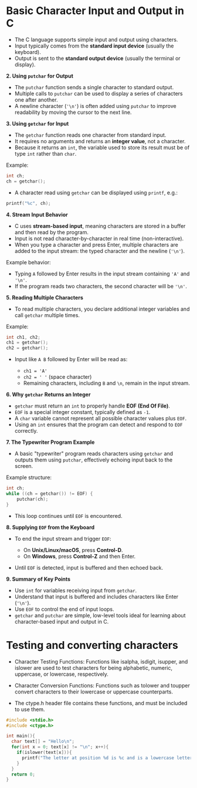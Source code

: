 
# **Basic Character Input and Output in C**

* The C language supports simple input and output using characters.
* Input typically comes from the **standard input device** (usually the keyboard).
* Output is sent to the **standard output device** (usually the terminal or display).

**2. Using `putchar` for Output**

* The `putchar` function sends a single character to standard output.
* Multiple calls to `putchar` can be used to display a series of characters one after another.
* A newline character (`'\n'`) is often added using `putchar` to improve readability by moving the cursor to the next line.

**3. Using `getchar` for Input**

* The `getchar` function reads one character from standard input.
* It requires no arguments and returns an **integer value**, not a character.
* Because it returns an `int`, the variable used to store its result must be of type `int` rather than `char`.

Example:

```c
int ch;
ch = getchar();
```

* A character read using `getchar` can be displayed using `printf`, e.g.:

```c
printf("%c", ch);
```

**4. Stream Input Behavior**

* C uses **stream-based input**, meaning characters are stored in a buffer and then read by the program.
* Input is not read character-by-character in real time (non-interactive).
* When you type a character and press Enter, multiple characters are added to the input stream: the typed character and the newline (`'\n'`).

Example behavior:

* Typing `A` followed by Enter results in the input stream containing `'A'` and `'\n'`.
* If the program reads two characters, the second character will be `'\n'`.

**5. Reading Multiple Characters**

* To read multiple characters, you declare additional integer variables and call `getchar` multiple times.

Example:

```c
int ch1, ch2;
ch1 = getchar();
ch2 = getchar();
```

* Input like `A B` followed by Enter will be read as:

  * `ch1 = 'A'`
  * `ch2 = ' '` (space character)
  * Remaining characters, including `B` and `\n`, remain in the input stream.

**6. Why `getchar` Returns an Integer**

* `getchar` must return an `int` to properly handle **EOF (End Of File)**.
* `EOF` is a special integer constant, typically defined as `-1`.
* A `char` variable cannot represent all possible character values plus `EOF`.
* Using an `int` ensures that the program can detect and respond to `EOF` correctly.

**7. The Typewriter Program Example**

* A basic "typewriter" program reads characters using `getchar` and outputs them using `putchar`, effectively echoing input back to the screen.

Example structure:

```c
int ch;
while ((ch = getchar()) != EOF) {
    putchar(ch);
}
```

* This loop continues until `EOF` is encountered.

**8. Supplying `EOF` from the Keyboard**

* To end the input stream and trigger `EOF`:

  * On **Unix/Linux/macOS**, press **Control-D**.
  * On **Windows**, press **Control-Z** and then Enter.
* Until `EOF` is detected, input is buffered and then echoed back.

**9. Summary of Key Points**

* Use `int` for variables receiving input from `getchar`.
* Understand that input is buffered and includes characters like Enter (`'\n'`).
* Use `EOF` to control the end of input loops.
* `getchar` and `putchar` are simple, low-level tools ideal for learning about character-based input and output in C.

# Testing and converting characters

* Character Testing Functions: Functions like isalpha, isdigit, isupper, and islower are used to test characters for being alphabetic, numeric, uppercase, or lowercase, respectively.

* Character Conversion Functions: Functions such as tolower and toupper convert characters to their lowercase or uppercase counterparts.

* The ctype.h header file contains these functions, and must be included to use them.

```c
#include <stdio.h>
#include <ctype.h>

int main(){
  char text[] = "Hello\n";
  for(int x = 0; text[x] != "\n"; x++){
    if(islower(text[x])){
      printf("The letter at position %d is %c and is a lowercase letter",x,text[x]);
    }
  }
  return 0;
}
```